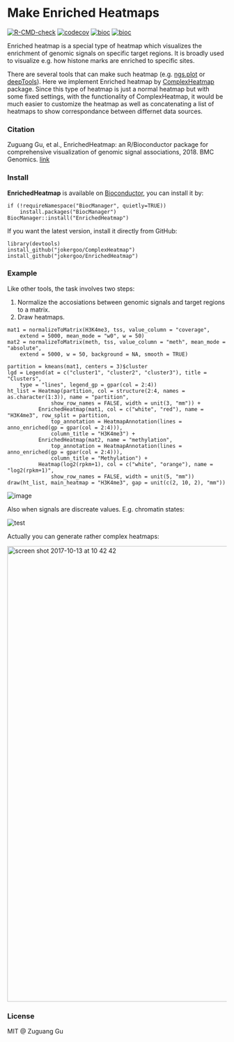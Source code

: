 # Make Enriched Heatmaps

[![R-CMD-check](https://github.com/jokergoo/EnrichedHeatmap/workflows/R-CMD-check/badge.svg)](https://github.com/jokergoo/EnrichedHeatmap/actions)
[![codecov](https://img.shields.io/codecov/c/github/jokergoo/EnrichedHeatmap.svg)](https://codecov.io/github/jokergoo/EnrichedHeatmap)
[![bioc](https://bioconductor.org/shields/downloads/devel/EnrichedHeatmap.svg)](https://bioconductor.org/packages/stats/bioc/EnrichedHeatmap/) 
[![bioc](http://www.bioconductor.org/shields/years-in-bioc/EnrichedHeatmap.svg)](http://bioconductor.org/packages/devel/bioc/html/EnrichedHeatmap.html)

 

Enriched heatmap is a special type of heatmap which visualizes the enrichment of genomic signals on specific target regions. It is broadly used to visualize e.g. how histone marks are enriched to specific sites.

There are several tools that can make such heatmap (e.g. [ngs.plot](https://github.com/shenlab-sinai/ngsplot) or [deepTools](https://github.com/fidelram/deepTools)). Here we implement Enriched heatmap by [ComplexHeatmap](https://github.com/jokergoo/ComplexHeatmap) package. Since this type of heatmap is just a normal heatmap but with some fixed settings, with the functionality of ComplexHeatmap, it would be much easier to customize the heatmap as well as concatenating a list of heatmaps to show correspondance between differnet data sources.

### Citation

Zuguang Gu, et al., EnrichedHeatmap: an R/Bioconductor package for comprehensive visualization of genomic signal associations, 2018. BMC Genomics. [link](https://bmcgenomics.biomedcentral.com/articles/10.1186/s12864-018-4625-x)

### Install

**EnrichedHeatmap** is available on [Bioconductor](http://bioconductor.org/packages/devel/bioc/html/EnrichedHeatmap.html), you can install it by:

```{r}
if (!requireNamespace("BiocManager", quietly=TRUE))
    install.packages("BiocManager")
BiocManager::install("EnrichedHeatmap") 
```

If you want the latest version, install it directly from GitHub:

```{r}
library(devtools)
install_github("jokergoo/ComplexHeatmap")
install_github("jokergoo/EnrichedHeatmap")
```

### Example

Like other tools, the task involves two steps:

1. Normalize the accosiations between genomic signals and target regions to a matrix.
2. Draw heatmaps.

```{r}
mat1 = normalizeToMatrix(H3K4me3, tss, value_column = "coverage", 
    extend = 5000, mean_mode = "w0", w = 50)
mat2 = normalizeToMatrix(meth, tss, value_column = "meth", mean_mode = "absolute",
    extend = 5000, w = 50, background = NA, smooth = TRUE)
```

```{r}
partition = kmeans(mat1, centers = 3)$cluster
lgd = Legend(at = c("cluster1", "cluster2", "cluster3"), title = "Clusters", 
    type = "lines", legend_gp = gpar(col = 2:4))
ht_list = Heatmap(partition, col = structure(2:4, names = as.character(1:3)), name = "partition",
              show_row_names = FALSE, width = unit(3, "mm")) +
          EnrichedHeatmap(mat1, col = c("white", "red"), name = "H3K4me3", row_split = partition,
              top_annotation = HeatmapAnnotation(lines = anno_enriched(gp = gpar(col = 2:4))), 
              column_title = "H3K4me3") + 
          EnrichedHeatmap(mat2, name = "methylation",
              top_annotation = HeatmapAnnotation(lines = anno_enriched(gp = gpar(col = 2:4))), 
              column_title = "Methylation") +
          Heatmap(log2(rpkm+1), col = c("white", "orange"), name = "log2(rpkm+1)", 
              show_row_names = FALSE, width = unit(5, "mm"))
draw(ht_list, main_heatmap = "H3K4me3", gap = unit(c(2, 10, 2), "mm"))
```

![image](https://cloud.githubusercontent.com/assets/449218/14768684/41a6d534-0a49-11e6-800a-36ce15ad83ca.png)

Also when signals are discreate values. E.g. chromatin states:

![test](https://user-images.githubusercontent.com/449218/36900761-e3d2ff86-1e24-11e8-865c-2cedb2674707.png)

Actually you can generate rather complex heatmaps:

<img width="1043" alt="screen shot 2017-10-13 at 10 42 42" src="https://user-images.githubusercontent.com/449218/31608873-50c497d6-b272-11e7-8d81-cd88156d18aa.png">


### License

MIT @ Zuguang Gu
